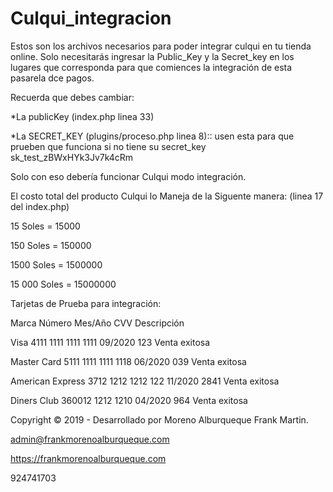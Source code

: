 # Culqui_integracion

Estos son los archivos necesarios para poder integrar culqui en tu tienda online. Solo necesitarás ingresar la Public_Key y la Secret_key en los lugares que corresponda para que comiences la integración de esta pasarela dce pagos.

Recuerda que debes cambiar:

*La publicKey (index.php linea 33)

*La SECRET_KEY (plugins/proceso.php linea 8):: usen esta para que prueben que funciona si no tiene su secret_key sk_test_zBWxHYk3Jv7k4cRm

Solo con eso debería funcionar Culqui modo integración.

El costo total del producto Culqui lo Maneja de la Siguente manera: (linea 17 del index.php)

15 Soles =  15000

150 Soles = 150000

1500 Soles = 1500000

15 000 Soles = 15000000

Tarjetas de Prueba para integración:

Marca 	          Número 	              Mes/Año 	CVV 	Descripción

Visa 	            4111 1111 1111 1111 	09/2020 	123 	Venta exitosa

Master Card 	    5111 1111 1111 1118 	06/2020 	039 	Venta exitosa

American Express 	3712 1212 1212 122 	  11/2020 	2841 	Venta exitosa

Diners Club 	    360012 1212 1210 	    04/2020 	964 	Venta exitosa

Copyright © 2019 - Desarrollado por Moreno Alburqueque Frank Martin.

admin@frankmorenoalburqueque.com

https://frankmorenoalburqueque.com

924741703
